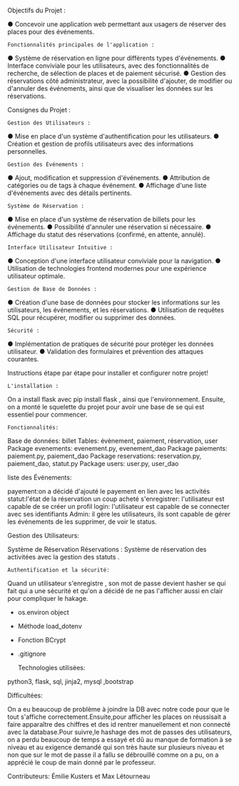 Objectifs du Projet :
  
● Concevoir une application web permettant aux usagers de réserver des places pour des événements.

    Fonctionnalités principales de l'application :

● Système de réservation en ligne pour différents types d'événements.
● Interface conviviale pour les utilisateurs, avec des fonctionnalités de recherche, de sélection de places et de paiement sécurisé.
● Gestion des réservations côté administrateur, avec la possibilité d'ajouter, de modifier ou d'annuler des événements, ainsi que de visualiser les données sur les réservations.

Consignes du Projet :

    Gestion des Utilisateurs :

● Mise en place d'un système d'authentification pour les utilisateurs.
● Création et gestion de profils utilisateurs avec des informations personnelles.

    Gestion des Événements :

● Ajout, modification et suppression d'événements.
● Attribution de catégories ou de tags à chaque événement.
● Affichage d'une liste d'événements avec des détails pertinents.

    Système de Réservation :

● Mise en place d'un système de réservation de billets pour les événements.
● Possibilité d'annuler une réservation si nécessaire.
● Affichage du statut des réservations (confirmé, en attente, annulé).

    Interface Utilisateur Intuitive :

● Conception d'une interface utilisateur conviviale pour la navigation.
● Utilisation de technologies frontend modernes pour une expérience utilisateur optimale.

    Gestion de Base de Données :

● Création d'une base de données pour stocker les informations sur les utilisateurs, les événements, et les réservations.
● Utilisation de requêtes SQL pour récupérer, modifier ou supprimer des données.

    Sécurité :
    
● Implémentation de pratiques de sécurité pour protéger les données utilisateur.
● Validation des formulaires et prévention des attaques courantes.

Instructions étape par étape pour installer et configurer notre projet!

    L'installation :
    
On a install flask avec pip install flask , ainsi que l'environnement. Ensuite, on a monté le squelette du projet pour avoir une base de se qui est essentiel pour commencer.

    Fonctionnalités:

Base de données: billet
Tables: évènement, paiement, réservation, user
Package evenements: evenement.py, evenement_dao
Package paiements: paiement.py, paiement_dao
Package reservations: reservation.py, paiement_dao, statut.py
Package users: user.py, user_dao

  liste des Événements:

payement:on a décidé  d'ajouté le payement en lien avec les activités
statut:l'état de la réservation un coup acheté
s'enregistrer: l'utilisateur est capable de se créer un profil
login: l'utilisateur est capable de se connecter avec ses identifiants
Admin: il gère les utilisateurs, ils sont capable de gérer les événements de les supprimer, de voir le status.

  Gestion des Utilisateurs:
  
Système de Réservation
Réservations : Système de réservation des activitées avec la gestion des statuts .

    Authentification et la sécurité: 

Quand un utilisateur s'enregistre , son mot de passe devient hasher se qui fait qui a une sécurité et qu'on a décidé de ne pas l'afficher aussi en clair pour compliquer le hakage.

- os.environ object
- Méthode load_dotenv
- Fonction BCrypt
- .gitignore

  Technologies utilisées:
  
python3, flask, sql, jinja2, mysql ,bootstrap

Difficultées:

On a eu beaucoup de problème à joindre la DB avec notre code pour que le tout s'affiche correctement.Ensuite,pour afficher les places on réussisait a faire apparaître des chiffres et des id rentrer manuellement et non connecté avec la database.Pour suivre,le hashage des mot de passes des utilisateurs, on a perdu beaucoup de temps a essayé et dû au manque de formation à se niveau et au exigence demandé qui son très haute sur plusieurs niveau et non que sur le mot de passe il a fallu se débrouillé comme on a pu, on a apprécié le coup de main donné par le professeur.

Contributeurs:
Émilie Kusters  et Max Létourneau
